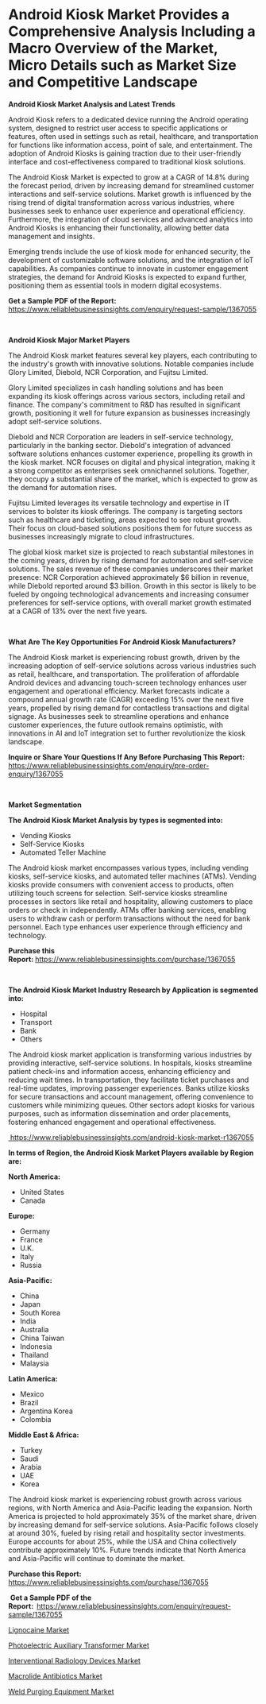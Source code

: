 <p><h1>Android Kiosk Market Provides a Comprehensive Analysis Including a Macro Overview of the Market, Micro Details such as Market Size and Competitive Landscape</h1></p><p><strong>Android Kiosk Market Analysis and Latest Trends</strong></p>
<p><p>Android Kiosk refers to a dedicated device running the Android operating system, designed to restrict user access to specific applications or features, often used in settings such as retail, healthcare, and transportation for functions like information access, point of sale, and entertainment. The adoption of Android Kiosks is gaining traction due to their user-friendly interface and cost-effectiveness compared to traditional kiosk solutions.</p><p>The Android Kiosk Market is expected to grow at a CAGR of 14.8% during the forecast period, driven by increasing demand for streamlined customer interactions and self-service solutions. Market growth is influenced by the rising trend of digital transformation across various industries, where businesses seek to enhance user experience and operational efficiency. Furthermore, the integration of cloud services and advanced analytics into Android Kiosks is enhancing their functionality, allowing better data management and insights.</p><p>Emerging trends include the use of kiosk mode for enhanced security, the development of customizable software solutions, and the integration of IoT capabilities. As companies continue to innovate in customer engagement strategies, the demand for Android Kiosks is expected to expand further, positioning them as essential tools in modern digital ecosystems.</p></p>
<p><strong>Get a Sample PDF of the Report:&nbsp;</strong> <a href="https://www.reliablebusinessinsights.com/enquiry/request-sample/1367055?utm_campaign=48&utm_medium=2&utm_source=Github&utm_content=ia&utm_term=06122024&utm_id=android-kiosk">https://www.reliablebusinessinsights.com/enquiry/request-sample/1367055</a></p>
<p>&nbsp;</p>
<p><strong>Android Kiosk Major Market Players</strong></p>
<p><p>The Android Kiosk market features several key players, each contributing to the industry's growth with innovative solutions. Notable companies include Glory Limited, Diebold, NCR Corporation, and Fujitsu Limited. </p><p>Glory Limited specializes in cash handling solutions and has been expanding its kiosk offerings across various sectors, including retail and finance. The company's commitment to R&D has resulted in significant growth, positioning it well for future expansion as businesses increasingly adopt self-service solutions.</p><p>Diebold and NCR Corporation are leaders in self-service technology, particularly in the banking sector. Diebold's integration of advanced software solutions enhances customer experience, propelling its growth in the kiosk market. NCR focuses on digital and physical integration, making it a strong competitor as enterprises seek omnichannel solutions. Together, they occupy a substantial share of the market, which is expected to grow as the demand for automation rises.</p><p>Fujitsu Limited leverages its versatile technology and expertise in IT services to bolster its kiosk offerings. The company is targeting sectors such as healthcare and ticketing, areas expected to see robust growth. Their focus on cloud-based solutions positions them for future success as businesses increasingly migrate to cloud infrastructures.</p><p>The global kiosk market size is projected to reach substantial milestones in the coming years, driven by rising demand for automation and self-service solutions. The sales revenue of these companies underscores their market presence: NCR Corporation achieved approximately $6 billion in revenue, while Diebold reported around $3 billion. Growth in this sector is likely to be fueled by ongoing technological advancements and increasing consumer preferences for self-service options, with overall market growth estimated at a CAGR of 13% over the next five years.</p></p>
<p>&nbsp;</p>
<p><strong>What Are The Key Opportunities For Android Kiosk Manufacturers?</strong></p>
<p><p>The Android Kiosk market is experiencing robust growth, driven by the increasing adoption of self-service solutions across various industries such as retail, healthcare, and transportation. The proliferation of affordable Android devices and advancing touch-screen technology enhances user engagement and operational efficiency. Market forecasts indicate a compound annual growth rate (CAGR) exceeding 15% over the next five years, propelled by rising demand for contactless transactions and digital signage. As businesses seek to streamline operations and enhance customer experiences, the future outlook remains optimistic, with innovations in AI and IoT integration set to further revolutionize the kiosk landscape.</p></p>
<p><strong>Inquire or Share Your Questions If Any Before Purchasing This Report:</strong> <a href="https://www.reliablebusinessinsights.com/enquiry/pre-order-enquiry/1367055?utm_campaign=48&utm_medium=2&utm_source=Github&utm_content=ia&utm_term=06122024&utm_id=android-kiosk">https://www.reliablebusinessinsights.com/enquiry/pre-order-enquiry/1367055</a></p>
<p>&nbsp;</p>
<p><strong>Market Segmentation</strong></p>
<p><strong>The Android Kiosk Market Analysis by types is segmented into:</strong></p>
<p><ul><li>Vending Kiosks</li><li>Self-Service Kiosks</li><li>Automated Teller Machine</li></ul></p>
<p><p>The Android kiosk market encompasses various types, including vending kiosks, self-service kiosks, and automated teller machines (ATMs). Vending kiosks provide consumers with convenient access to products, often utilizing touch screens for selection. Self-service kiosks streamline processes in sectors like retail and hospitality, allowing customers to place orders or check in independently. ATMs offer banking services, enabling users to withdraw cash or perform transactions without the need for bank personnel. Each type enhances user experience through efficiency and technology.</p></p>
<p><strong>Purchase this Report:&nbsp;</strong><a href="https://www.reliablebusinessinsights.com/purchase/1367055?utm_campaign=48&utm_medium=2&utm_source=Github&utm_content=ia&utm_term=06122024&utm_id=android-kiosk">https://www.reliablebusinessinsights.com/purchase/1367055</a></p>
<p>&nbsp;</p>
<p><strong>The Android Kiosk Market Industry Research by Application is segmented into:</strong></p>
<p><ul><li>Hospital</li><li>Transport</li><li>Bank</li><li>Others</li></ul></p>
<p><p>The Android kiosk market application is transforming various industries by providing interactive, self-service solutions. In hospitals, kiosks streamline patient check-ins and information access, enhancing efficiency and reducing wait times. In transportation, they facilitate ticket purchases and real-time updates, improving passenger experiences. Banks utilize kiosks for secure transactions and account management, offering convenience to customers while minimizing queues. Other sectors adopt kiosks for various purposes, such as information dissemination and order placements, fostering enhanced engagement and operational effectiveness.</p></p>
<p><a href="https://www.reliablebusinessinsights.com/android-kiosk-market-r1367055?utm_campaign=48&utm_medium=2&utm_source=Github&utm_content=ia&utm_term=06122024&utm_id=android-kiosk">&nbsp;https://www.reliablebusinessinsights.com/android-kiosk-market-r1367055</a></p>
<p><strong>In terms of Region, the Android Kiosk Market Players available by Region are:</strong></p>
<p>
    <p> <strong> North America: </strong>
        <ul>
            <li>United States</li>
            <li>Canada</li>
        </ul>
        </p> 
    <p> <strong> Europe: </strong>
        <ul>
            <li>Germany</li>
            <li>France</li>
            <li>U.K.</li>
            <li>Italy</li>
            <li>Russia</li>
        </ul>
        </p> 
    <p> <strong> Asia-Pacific: </strong>
        <ul>
            <li>China</li>
            <li>Japan</li>
            <li>South Korea</li>
            <li>India</li>
            <li>Australia</li>
            <li>China Taiwan</li>
            <li>Indonesia</li>
            <li>Thailand</li>
            <li>Malaysia</li>
        </ul>
        </p> 
    <p> <strong> Latin America: </strong>
        <ul>
            <li>Mexico</li>
            <li>Brazil</li>
            <li>Argentina Korea</li>
            <li>Colombia</li>
        </ul>
        </p> 
    <p> <strong> Middle East & Africa: </strong>
        <ul>
            <li>Turkey</li>
            <li>Saudi</li>
            <li>Arabia</li>
            <li>UAE</li>
            <li>Korea</li>
        </ul>
    </p>
    </p>
<p><p>The Android kiosk market is experiencing robust growth across various regions, with North America and Asia-Pacific leading the expansion. North America is projected to hold approximately 35% of the market share, driven by increasing demand for self-service solutions. Asia-Pacific follows closely at around 30%, fueled by rising retail and hospitality sector investments. Europe accounts for about 25%, while the USA and China collectively contribute approximately 10%. Future trends indicate that North America and Asia-Pacific will continue to dominate the market.</p></p>
<p><strong>Purchase this Report: </strong><a href="https://www.reliablebusinessinsights.com/purchase/1367055?utm_campaign=48&utm_medium=2&utm_source=Github&utm_content=ia&utm_term=06122024&utm_id=android-kiosk">https://www.reliablebusinessinsights.com/purchase/1367055</a></p>
<p>&nbsp;<strong>Get a Sample PDF of the Report:&nbsp;&nbsp;</strong><a href="https://www.reliablebusinessinsights.com/enquiry/request-sample/1367055?utm_campaign=48&utm_medium=2&utm_source=Github&utm_content=ia&utm_term=06122024&utm_id=android-kiosk">https://www.reliablebusinessinsights.com/enquiry/request-sample/1367055</a></p>
<p><strong></strong></p>
<p><p><a href="https://www.linkedin.com/pulse/complete-analysis-lignocaine-markets-size-share-revenue-msese?utm_campaign=48&utm_medium=2&utm_source=Github&utm_content=ia&utm_term=06122024&utm_id=android-kiosk">Lignocaine Market</a></p><p><a href="https://issuu.com/reportprime-2/docs/photoelectric-auxiliary-transformer-market-size-20?utm_campaign=48&utm_medium=2&utm_source=Github&utm_content=ia&utm_term=06122024&utm_id=android-kiosk">Photoelectric Auxiliary Transformer Market</a></p><p><a href="https://www.linkedin.com/pulse/interventional-radiology-devices-market-trends-analysis-2024-2031-d4oaf?utm_campaign=48&utm_medium=2&utm_source=Github&utm_content=ia&utm_term=06122024&utm_id=android-kiosk">Interventional Radiology Devices Market</a></p><p><a href="https://www.linkedin.com/pulse/macrolide-antibiotics-market-trends-report-examining-current-lplue?utm_campaign=48&utm_medium=2&utm_source=Github&utm_content=ia&utm_term=06122024&utm_id=android-kiosk">Macrolide Antibiotics Market</a></p><p><a href="https://issuu.com/reportprime-2/docs/weld-purging-equipment-market-size-2030.pptx?utm_campaign=48&utm_medium=2&utm_source=Github&utm_content=ia&utm_term=06122024&utm_id=android-kiosk">Weld Purging Equipment Market</a></p></p>
